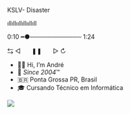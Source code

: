 KSLV- Disaster

ıllıllııllıllııllıll

0:10 ━●────────────  1:24

⇆       ◁ㅤㅤ❚❚ㅤㅤ▷       ↻
- :moyai:🍷 Hi, I’m André
- :tada: *Since 2004*:tm:
- :brazil: Ponta Grossa PR, Brasil
- :mortar_board: Cursando Técnico em Informática
<div>
<a href = "mailto:andre.fogaca.silva@escola.pr.gov.br"><img src="https://img.shields.io/badge/Gmail-D14836?style=for-the-badge&logo=gmail&logoColor=white" target="_blank"></a>
</div>
